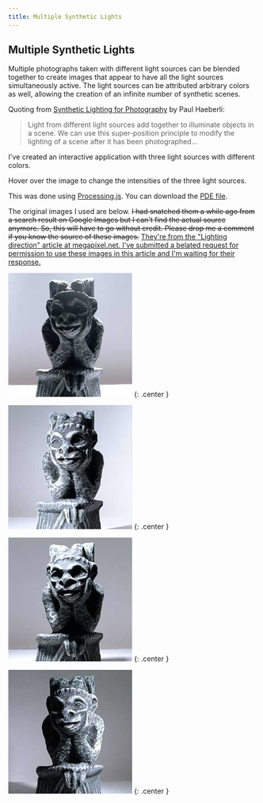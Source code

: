 ```yaml
---
title: Multiple Synthetic Lights
---
```


## Multiple Synthetic Lights

Multiple photographs taken with different light sources can be blended together to create images that appear to have all the light sources simultaneously active. The light sources can be attributed arbitrary colors as well, allowing the creation of an infinite number of synthetic scenes.

Quoting from [Synthetic Lighting for Photography](http://www.graficaobscura.com/synth/) by Paul Haeberli:

> Light from different light sources add together to illuminate objects in a scene. We can use this super-position principle to modify the lighting of a scene after it has been photographed...

I've created an interactive application with three light sources with different colors.

<div class="center">
  <script src="https://cdnjs.cloudflare.com/ajax/libs/processing.js/1.4.8/processing.min.js"></script>
  <canvas data-processing-sources="multi_light.pde" width="250" height="250"></canvas>
</div>

Hover over the image to change the intensities of the three light sources.

This was done using [Processing.js](http://processingjs.org/). You can download the [PDE file](multi_light.pde).

The original images I used are below. <del>I had snatched them a while ago from a search result on Google Images but I can't find the actual source anymore. So, this will have to go without credit. Please drop me a comment if you know the source of these images.</del> <ins>They're from the ["Lighting direction" article](http://www.megapixel.net/html/articles/article-lightdir.php) at [megapixel.net](http://www.megapixel.net/). I've submitted a belated request for permission to use these images in this article and I'm waiting for their response.</ins>

![Ambient light](i/lighting-11.jpg)
{: .center }

![Light coming from the left](i/lighting-09.jpg)
{: .center }

![Light coming from the top](i/lighting-10.jpg)
{: .center }

![Light coming from the right](i/lighting-14.jpg)
{: .center }
